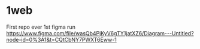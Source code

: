 # 1web
First repo ever
 1st figma run https://www.figma.com/file/wasQb4PjKyV6gTY1jatXZ6/Diagram---Untitled?node-id=0%3A1&t=CQtCbNY7PWXT6Eww-1
